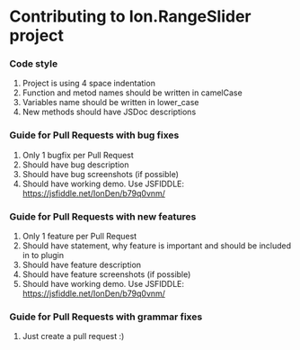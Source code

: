 # Contributing to Ion.RangeSlider project

### Code style

1. Project is using 4 space indentation
2. Function and metod names should be written in camelCase
3. Variables name should be written in lower_case
4. New methods should have JSDoc descriptions

### Guide for Pull Requests with bug fixes

1. Only 1 bugfix per Pull Request
2. Should have bug description
3. Should have bug screenshots (if possible)
4. Should have working demo. Use JSFIDDLE: https://jsfiddle.net/IonDen/b79q0vnm/

### Guide for Pull Requests with new features

1. Only 1 feature per Pull Request
2. Should have statement, why feature is important and should be included in to plugin
3. Should have feature description
4. Should have feature screenshots (if possible)
5. Should have working demo. Use JSFIDDLE: https://jsfiddle.net/IonDen/b79q0vnm/

### Guide for Pull Requests with grammar fixes

1. Just create a pull request :)
